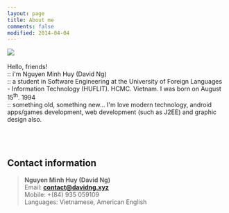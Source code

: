 ```yaml
---
layout: page
title: About me
comments: false
modified: 2014-04-04
---
```


<img src="https://i.imgur.com/tukJOi0.png"> <br>
<br>
Hello, friends! <br>:: i'm Nguyen Minh Huy (David Ng)<br>
:: a student in Software Engineering at the University of Foreign Languages - Information Technology (HUFLIT). HCMC. Vietnam. I was born on August 15<sup>th</sup>. 1994 <br> :: something old, something new...
I'm love modern technology, android apps/games development, web development (such as J2EE) and graphic design also. 
<br>
<br><br><br>


<h2>Contact information</h2>

> <b>Nguyen Minh Huy (David Ng)</b><br>
> Email: <b>contact@davidng.xyz</b><br>
> Mobile: +(84) 935 059109<br>
> Languages: Vietnamese, American English<br>

